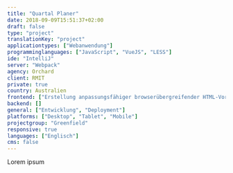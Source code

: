 ```yaml
---
title: "Quartal Planer"
date: 2018-09-09T15:51:37+02:00
draft: false
type: "project"
translationKey: "project"
applicationtypes: ["Webanwendung"]
programminglanguages: ["JavaScript", "VueJS", "LESS"]
ide: "IntelliJ"
server: "Webpack"
agency: Orchard
client: RMIT
private: true
country: Australien
frontend: ["Erstellung anpassungsfähiger browserübergreifender HTML-Vorlagen"]
backend: []
general: ["Entwicklung", "Deployment"]
platforms: ["Desktop", "Tablet", "Mobile"]
projectgroup: "Greenfield"
responsive: true
languages: ["Englisch"]
cms: false
---
```

Lorem ipsum
